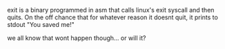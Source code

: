 exit is a binary programmed in asm that calls linux's exit syscall and then quits. On the off chance that for whatever reason it doesnt quit, it prints to stdout "You saved me!"

we all know that wont happen though... or will it?
